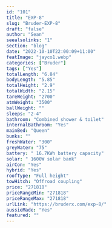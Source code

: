 ```yaml
---
id: "101"
title: "EXP-8"
slug: "Bruder-EXP-8"
draft: "false"
author: "Sean"
seealsolinks: "1"
section: "blog"
date: "2022-10-10T22:00:09+11:00"
featImage: "jayco1.webp"
categories: ["Bruder"]
tags: ["Yes"]
totalLength: "6.84"
bodyLength: "5.85"
totalHeight: "2.9"
totalWidth: "2.15"
tareWeight: "2700"
atmWeight: "3500"
ballWeight: ""
sleeps: "2-4"
bathroom: "Combined shower & toilet"
internalBathroom: "Yes"
mainBed: "Queen"
bunks: ""
freshWater: "300"
greyWater: "75"
battery: " 16.7KWh battery capacity"
solar: " 1600W solar bank"
airCon: "Yes"
hybrid: "Yes"
roofType: "Full height"
towHitch: "Offroad coupling"
price: "271818"
priceRangeMin: "271818"
priceRangeMax: "271818"
urlLink: "https://bruderx.com/exp-8/"
aussieMade: "Yes"
featured: ""
---
```

